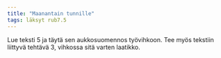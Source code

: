 ```yaml
---
title: "Maanantain tunnille"
tags: läksyt rub7.5
---
```


Lue teksti 5 ja täytä sen aukkosuomennos työvihkoon. Tee myös tekstiin liittyvä tehtävä 3, vihkossa sitä varten laatikko.